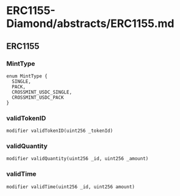 # ERC1155-Diamond/abstracts/ERC1155.md

## ERC1155

### MintType

```solidity
enum MintType {
  SINGLE,
  PACK,
  CROSSMINT_USDC_SINGLE,
  CROSSMINT_USDC_PACK
}
```

### validTokenID

```solidity
modifier validTokenID(uint256 _tokenId)
```

### validQuantity

```solidity
modifier validQuantity(uint256 _id, uint256 _amount)
```

### validTime

```solidity
modifier validTime(uint256 _id, uint256 amount)
```
